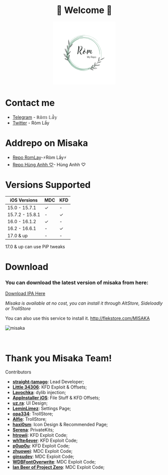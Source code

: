 <h1 align="center">🌸 Welcome 🌸</h1>
<p align="center"> 
 <img src="https://github.com/Trickbox0411/MDC-KFD/raw/main/Avt.png" alt="Avt" width="Avt" height="200"/> 
<p/>
  
# Contact me
- [Telegram](https://t.me/romlayvn) - ℝ𝕠̀𝕞 𝕃𝕒̂̀𝕪
- [Twitter](https://x.com/romlayvn?s=21) - Ròm Lầy

# Addrepo on Misaka
- [Repo RomLay](https://tinyurl.com/romlayvn)-⚡️Ròm Lầy⚡️
- [Repo Hùng Anhh ♡](https://tinyurl.com/3yccwxet)- Hùng Anhh ♡

# Versions Supported

| iOS Versions | MDC | KFD |
| - | - | - |
| 15.0 - 15.7.1 | ✓ | - |
| 15.7.2 - 15.8.1 | - | ✓ |
| 16.0 - 16.1.2 | ✓ | - |
| 16.2 - 16.6.1 | - | ✓ |
| 17.0 & up | - | - |

17.0 & up can use PiP tweaks
  
# Download
<h3>You can download the latest version of misaka from here:</h3>

[Download IPA Here](https://github.com/straight-tamago/misaka/releases/latest)

*Misaka is available at no cost, you can install it through AltStore, Sideloadly or TrollStore*


You can also use this service to install it.
http://flekstore.com/MISAKA

<p align="left">
  <img src="https://media.discordapp.net/attachments/1157757093097521162/1181245992822128640/out.png" alt="misaka" width="MISAKA" height="600"/>
</p>
<br>

# Thank you Misaka Team!

Contributors
- [**straight-tamago**](https://twitter.com/straight_tamago): Lead Developer;
- [**Little 34306**](https://twitter.com/Little_34306): KFD Exploit & Offsets;
- [**Lavochka**](https://twitter.com/lavochka04): dylib injection;
- [**AppInstaller iOS**](https://twitter.com/AppInstalleriOS): File Stuff & KFD Offsets;
- [**uz.ra**](https://twitter.com/ChromiumCandy): UI Design;
- [**LeminLimez**](https://twitter.com/LeminLimez): Settings Page;
- [**opa334**](https://x.com/opa334dev): TrollStore;
- [**Alfie**](https://github.com/alfiecg24): TrollStore;
- [**haxi0sm**](https://twitter.com/haxi0sm): Icon Design & Recommended Page;
- [**Serena**](https://twitter.com/CoreSerena): PrivateKits;
- [**htrowii**](https://twitter.com/htrowii): KFD Exploit Code;
- [**wh1te4ever**](https://twitter.com/wh1te4ever): KFD Exploit Code;
- [**p0up0u**](https://twitter.com/_p0up0u_): KFD Exploit Code;
- [**zhuowei**](https://twitter.com/zhuowei): MDC Exploit Code;
- [**ginsudev**](https://twitter.com/ginsudev): MDC Exploit Code;
- [**WDBFontOverwrite**](https://github.com/ginsudev/CVE-2022-46689): MDC Exploit Code;
- [**Ian Beer of Project Zero**](https://twitter.com/i41nbeer): MDC Exploit Code;